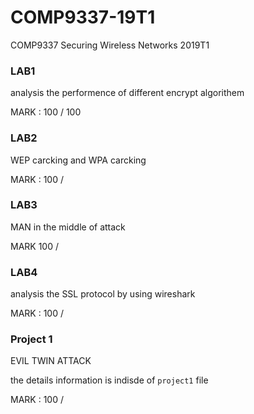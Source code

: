 # COMP9337-19T1
COMP9337 Securing Wireless Networks 2019T1

### LAB1

analysis the performence of different encrypt algorithem 

MARK : 100 / 100

### LAB2

WEP carcking and WPA carcking 

MARK : 100 / 

### LAB3

MAN in the middle of attack 

MARK 100 / 

### LAB4

analysis the SSL protocol by using wireshark

MARK : 100 /

### Project 1

EVIL TWIN ATTACK 

the details information is indisde of `project1` file

MARK : 100 /





